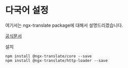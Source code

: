 # 다국어 설정
여기서는 ngx-translate package에 대해서 설명드리겠습니다.

[공식문서](https://github.com/ngx-translate/core)

설치
```
npm install @ngx-translate/core --save
npm install @ngx-translate/http-loader --save
```